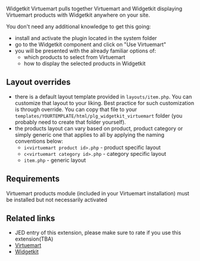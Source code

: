 Widgetkit Virtuemart pulls together Virtuemart and Widgetkit displaying Virtuemart products with Widgetkit anywhere on your site.

You don't need any additional knowledge to get this going:
- install and activate the plugin located in the system folder
- go to the Widgetkit component and click on "Use Virtuemart"
- you will be presented with the already familiar options of:
    - which products to select from Virtuemart
    - how to display the selected products in Widgetkit

Layout overrides
----------------
- there is a default layout template provided in `layouts/item.php`. You can customize that layout to your liking. Best practice for such customization is through override. You can copy that file to your `templates/YOURTEMPLATE/html/plg_widgetkit_virtuemart` folder (you probably need to create that folder yourself).
- the products layout can vary based on product, product category or simply generic one that applies to all by applying the naming conventions below:
    - `i<virtuemart product id>.php` - product specific layout
    - `c<virtuemart category id>.php` - category specific layout
    - `item.php` - generic layout

Requirements
------------
Virtuemart products module (included in your Virtuemart installation) must be installed but not necessarily activated

Related links
-------------
- JED entry of this extension, please make sure to rate if you use this extension(TBA)
- [Virtuemart](http://Virtuemart.net)
- [Widgetkit](http://www.yootheme.com/widgetkit)